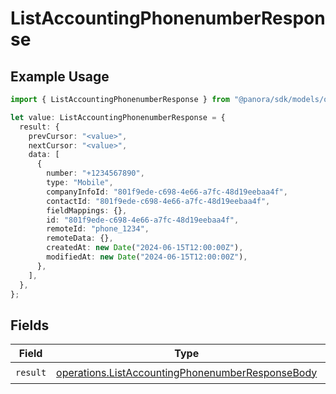 # ListAccountingPhonenumberResponse

## Example Usage

```typescript
import { ListAccountingPhonenumberResponse } from "@panora/sdk/models/operations";

let value: ListAccountingPhonenumberResponse = {
  result: {
    prevCursor: "<value>",
    nextCursor: "<value>",
    data: [
      {
        number: "+1234567890",
        type: "Mobile",
        companyInfoId: "801f9ede-c698-4e66-a7fc-48d19eebaa4f",
        contactId: "801f9ede-c698-4e66-a7fc-48d19eebaa4f",
        fieldMappings: {},
        id: "801f9ede-c698-4e66-a7fc-48d19eebaa4f",
        remoteId: "phone_1234",
        remoteData: {},
        createdAt: new Date("2024-06-15T12:00:00Z"),
        modifiedAt: new Date("2024-06-15T12:00:00Z"),
      },
    ],
  },
};
```

## Fields

| Field                                                                                                                | Type                                                                                                                 | Required                                                                                                             | Description                                                                                                          |
| -------------------------------------------------------------------------------------------------------------------- | -------------------------------------------------------------------------------------------------------------------- | -------------------------------------------------------------------------------------------------------------------- | -------------------------------------------------------------------------------------------------------------------- |
| `result`                                                                                                             | [operations.ListAccountingPhonenumberResponseBody](../../models/operations/listaccountingphonenumberresponsebody.md) | :heavy_check_mark:                                                                                                   | N/A                                                                                                                  |